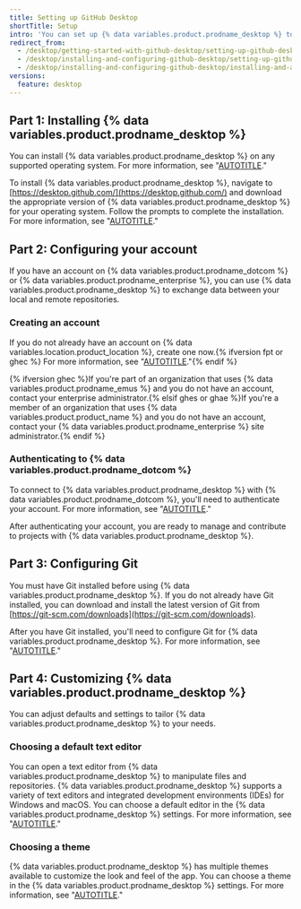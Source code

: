 ```yaml
---
title: Setting up GitHub Desktop
shortTitle: Setup
intro: 'You can set up {% data variables.product.prodname_desktop %} to suit your needs and contribute to projects.'
redirect_from:
  - /desktop/getting-started-with-github-desktop/setting-up-github-desktop
  - /desktop/installing-and-configuring-github-desktop/setting-up-github-desktop
  - /desktop/installing-and-configuring-github-desktop/installing-and-authenticating-to-github-desktop/setting-up-github-desktop
versions:
  feature: desktop
---
```

## Part 1: Installing {% data variables.product.prodname_desktop %}

You can install {% data variables.product.prodname_desktop %} on any supported operating system. For more information, see "[AUTOTITLE](/desktop/overview/supported-operating-systems-for-github-desktop)."

To install {% data variables.product.prodname_desktop %}, navigate to [https://desktop.github.com/](https://desktop.github.com/) and download the appropriate version of {% data variables.product.prodname_desktop %} for your operating system. Follow the prompts to complete the installation. For more information, see "[AUTOTITLE](/desktop/installing-and-authenticating-to-github-desktop/installing-github-desktop)."

## Part 2: Configuring your account

If you have an account on {% data variables.product.prodname_dotcom %} or {% data variables.product.prodname_enterprise %}, you can use {% data variables.product.prodname_desktop %} to exchange data between your local and remote repositories.

### Creating an account

If you do not already have an account on {% data variables.location.product_location %}, create one now.{% ifversion fpt or ghec %} For more information, see "[AUTOTITLE](/get-started/signing-up-for-github/signing-up-for-a-new-github-account)."{% endif %}

{% ifversion ghec %}If you're part of an organization that uses {% data variables.product.prodname_emus %} and you do not have an account, contact your enterprise administrator.{% elsif ghes or ghae %}If you're a member of an organization that uses {% data variables.product.product_name %} and you do not have an account, contact your {% data variables.product.prodname_enterprise %} site administrator.{% endif %}

### Authenticating to {% data variables.product.prodname_dotcom %}

To connect to {% data variables.product.prodname_desktop %} with {% data variables.product.prodname_dotcom %}, you'll need to authenticate your account. For more information, see "[AUTOTITLE](/desktop/installing-and-authenticating-to-github-desktop/authenticating-to-github-in-github-desktop)."

After authenticating your account, you are ready to manage and contribute to projects with {% data variables.product.prodname_desktop %}.

## Part 3: Configuring Git

You must have Git installed before using {% data variables.product.prodname_desktop %}. If you do not already have Git installed, you can download and install the latest version of Git from [https://git-scm.com/downloads](https://git-scm.com/downloads).

After you have Git installed, you'll need to configure Git for {% data variables.product.prodname_desktop %}. For more information, see "[AUTOTITLE](/desktop/configuring-and-customizing-github-desktop/configuring-git-for-github-desktop)."

## Part 4: Customizing {% data variables.product.prodname_desktop %}

You can adjust defaults and settings to tailor {% data variables.product.prodname_desktop %} to your needs.

### Choosing a default text editor

You can open a text editor from {% data variables.product.prodname_desktop %} to manipulate files and repositories. {% data variables.product.prodname_desktop %} supports a variety of text editors and integrated development environments (IDEs) for Windows and macOS. You can choose a default editor in the {% data variables.product.prodname_desktop %} settings. For more information, see "[AUTOTITLE](/desktop/configuring-and-customizing-github-desktop/configuring-a-default-editor-in-github-desktop)."

### Choosing a theme

{% data variables.product.prodname_desktop %} has multiple themes available to customize the look and feel of the app. You can choose a theme in the {% data variables.product.prodname_desktop %} settings. For more information, see "[AUTOTITLE](/desktop/configuring-and-customizing-github-desktop/setting-a-theme-for-github-desktop)."
